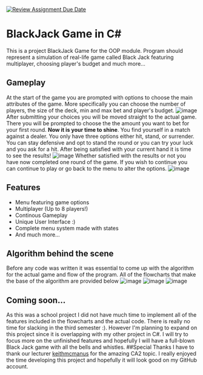 [![Review Assignment Due Date](https://classroom.github.com/assets/deadline-readme-button-22041afd0340ce965d47ae6ef1cefeee28c7c493a6346c4f15d667ab976d596c.svg)](https://classroom.github.com/a/_Y0Kwy5y)
# BlackJack Game in C#
This is a project BlackJack Game for the OOP module. Program should represent a simulation of real-life game called Black Jack featuring multiplayer, choosing player's budget and much more...
## Gameplay 
At the start of the game you are prompted with options to choose the main attributes of the game. More specifically you can choose the number of players, the size of the deck, min and max bet and player's budget. 
![image](https://github.com/user-attachments/assets/c64bad79-0aba-432a-b11b-8ba32b930f63)
After submitting your choices you will be moved straight to the actual game. There you will be prompted to choose the the amount you want to bet for your first round. **Now it is your time to shine**. You find yourself in a match against a dealer. You only have three options either hit, stand, or surrender. You can stay defensive and opt to stand the round or you can try your luck and you ask for a hit. After being satisfied with your current hand it is time to see the results!
![image](https://github.com/user-attachments/assets/4fbbcfdc-b735-4996-b287-4a5d26d639af)
Whether satisfied with the results or not you have now completed one round of the game. If you wish to continue you can continue to play or go back to the menu to alter the options.
![image](https://github.com/user-attachments/assets/e5a26592-8909-4a96-aecc-d65c52df0454)
## Features
- Menu featuring game options
- Multiplayer (Up to 8 players!)
- Continous Gameplay
- Unique User Interface :)
- Complete menu system made with states
- And much more...
## Algorithm behind the scene
Before any code was written it was essential to come up with the algorithm for the actual game and flow of the program. All of the flowcharts that make the base of the algorithm are provided below
![image](https://github.com/user-attachments/assets/180d0e25-f42f-4e61-a16c-7ad3be79afde)
![image](https://github.com/user-attachments/assets/3caf93f3-4325-463f-a50c-6e1d5261ef2d)
![image](https://github.com/user-attachments/assets/b131ff69-120c-4bea-97b8-2df4a550d4cb)
## Coming soon...
As this was a school project I did not have much time to implement all of the features included in the flowcharts and the actual code. There is really no time for slacking in the third semester :). However I'm planning to expand on this project since it is overlapping with my other project in C#. I will try to focus more on the unfinished features and hopefully I will have a full-blown Black Jack game with all the bells and whistles. 
##Special Thanks
I have to thank our lecturer [keithmcmanus](https://github.com/keithmcmanus) for the amazing CA2 topic. I really enjoyed the time developing this project and hopefully it will look good on my GitHub account.
